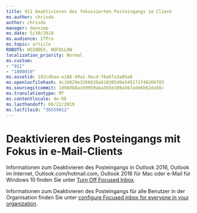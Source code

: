 ```yaml
---
title: 911 Deaktivieren des fokussierten Posteingangs im Client
ms.author: chrisda
author: chrisda
manager: dansimp
ms.date: 5/30/2018
ms.audience: ITPro
ms.topic: article
ROBOTS: NOINDEX, NOFOLLOW
localization_priority: Normal
ms.custom:
- "911"
- "1800019"
ms.assetid: 192cdbaa-e106-49a1-9ecd-f6a6fa3a05a0
ms.openlocfilehash: 4c16029e3266638a618305d8e548172f48266f03
ms.sourcegitcommit: 1d98db8acb9959aba3b5e308a567ade6b62da56c
ms.translationtype: MT
ms.contentlocale: de-DE
ms.lasthandoff: 08/22/2019
ms.locfileid: "36559012"
---
```

# <a name="turn-off-focused-inbox-in-email-clients"></a>Deaktivieren des Posteingangs mit Fokus in e-Mail-Clients

Informationen zum Deaktivieren des Posteingangs in Outlook 2016, Outlook im Internet, Outlook.com/hotmail.com, Outlook 2016 für Mac oder e-Mail für Windows 10 finden Sie unter [Turn Off Focused Inbox](https://support.office.com/article/f714d94d-9e63-4217-9ccb-6cb2986aa1b2.aspx).

Informationen zum Deaktivieren des Posteingangs für alle Benutzer in der Organisation finden Sie unter [configure Focused inbox for everyone in your organization](https://support.office.com/article/613a845c-4b71-41de-b331-acdcf5b6625d.aspx).
